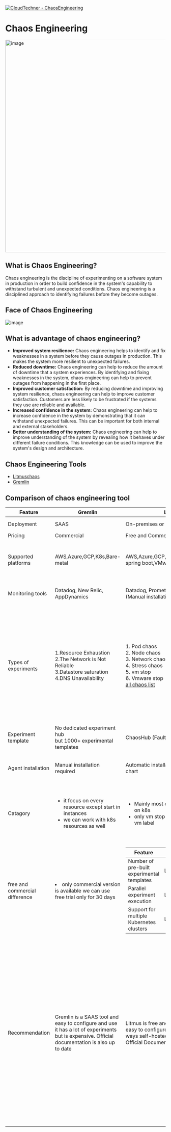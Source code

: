 [![CloudTechner - ChaosEngineering](https://img.shields.io/badge/CloudTechner-ChaosEngineering-green)](https://)

# Chaos Engineering

<img width="667" alt="image" src="https://github.com/cloudtechner/chaos-engineering-tools/assets/87966660/f231578d-fa12-4fef-931b-6d35c5dc08e6">

## What is Chaos Engineering? 

Chaos engineering is the discipline of experimenting on a software system in production in order to build confidence in the system's capability to withstand turbulent and unexpected conditions. Chaos engineering is a disciplined approach to identifying failures before they become outages.

## Face of Chaos Engineering

![image](https://github.com/cloudtechner/chaos-engineering-tools/assets/87966660/d674f5c7-4257-4039-b640-a5c1dae47a15)


## What is advantage of chaos engineering?

* **Improved system resilience:** Chaos engineering helps to identify and fix weaknesses in a system before they cause outages in production. This makes the system more resilient to unexpected failures.
* **Reduced downtime:** Chaos engineering can help to reduce the amount of downtime that a system experiences. By identifying and fixing weaknesses in the system, chaos engineering can help to prevent outages from happening in the first place.
* **Improved customer satisfaction:** By reducing downtime and improving system resilience, chaos engineering can help to improve customer satisfaction. Customers are less likely to be frustrated if the systems they use are reliable and available.
* **Increased confidence in the system:** Chaos engineering can help to increase confidence in the system by demonstrating that it can withstand unexpected failures. This can be important for both internal and external stakeholders.
* **Better understanding of the system:** Chaos engineering can help to improve understanding of the system by revealing how it behaves under different failure conditions. This knowledge can be used to improve the system's design and architecture.

## Chaos Engineering Tools

* [Litmuschaos](https://github.com/cloudtechner/chaos-engineering-tools/blob/main/Litmuschaos/README.md)
* [Gremlin](https://github.com/cloudtechner/chaos-engineering-tools/blob/main/Gremlin/README.md)

## Comparison of chaos engineering tool

| Feature | Gremlin | Litmus | ChaosMesh | Steadybit | AWS-FIS |
| ---- | ------ | --- | --- | --- | --- |
| Deployment | SAAS | On-premises or SAAS | On-premises | On-premises or SAAS | SAAS (aws only) |
| Pricing | Commercial | Free and Commercial |Free | Commercial | Commercial |
| Supported platforms | AWS,Azure,GCP,K8s,Bare-metal | AWS,Azure,GCP,K8s,Bare-metal <br />spring boot,VMware | AWS, Azure, GCP, Bare-metal | AWS,Azure,GCP Kubernetes, Docker,JVM-based applications,Linux Hosts | AWS and multi AWS accounts |
| Monitoring tools | Datadog, New Relic, AppDynamics | Datadog, Prometheus, Grafana <br />(Manual installation) | Grafana (chaos mesh data source) | Instana, Prometheus, Datadog, New Relic | cloud watch, Event bridge |
| Types of experiments | 1.Resource Exhaustion<br />2.The Network is Not Reliable<br />3.Datastore saturation<br />4.DNS Unavailability | 1. Pod chaos<br />2. Node chaos<br />3. Network chaos<br />4. Stress chaos<br />5. vm stop<br />6. Vmware stop<br/>[all chaos list](https://litmuschaos.github.io/litmus/experiments/categories/contents/#generic) | [k8s](https://chaos-mesh.org/docs/simulate-pod-chaos-on-kubernetes/) , [Physical node](https://chaos-mesh.org/docs/simulate-process-chaos-in-physical-nodes/) | 1.Network: Package Corruption,Delay Traffic,BLock Traffic,Drop Outgoing traffic,Block DNS,Limit Bandwidth<br />2. Resource: Stress Memory,Stress IO,Stress CPU<br />3. State: Shutdown host,Stop Process,Time Travel<br /> | [list](https://github.com/cloudtechner/chaos-engineering-tools/tree/main/aws-FIS) |
| Experiment template | No dedicated experiment hub<br/>but 1000+ experimental templates | ChaosHub (Faults:50, Experiments:10) | NA | NA | Yes, aws Experiment templates |
| Agent installation | Manual installation required | Automatic installation through Helm chart | ChaosMesh agent (Manual), through yml (Automatic) | Agent Installation | Automatic |
| Catagory |<ul><li>it focus on every resource except start in instances</li><li>we can work with k8s resources as well</li></ul> | <ul><li>Mainly most experiment focused on k8s</li><li>only vm stop type experiment on vm label</li></ul> | <ul><li> Experiment focused on k8s </li><li> Experiment focused on Physical nodes </li></ul> | EKS, ECS, EC2 |
| free and commercial difference |<li>only commercial version is available we can use free trial only for 30 days</li> |<table>  <thead>  <tr>  <th>Feature</th>  <th>Free</th>  <th>Commercial</th>  </tr>  </thead>  <tbody>  <tr>  <td>Number of<br/> pre-built<br/>experimental templates</td>  <td>Limited</td>  <td>Unlimited</td>  </tr>  <tr>  <td>Parallel experiment<br/>execution</td>  <td>Limited</td>  <td>Unlimited</td>  </tr>  <tr>  <td>Support for multiple Kubernetes clusters</td>  <td>Limited</td>  <td>Unlimited</td>  </tr>  </tbody>  </table> | Free version only | only enterprise version is avialable free trial only for some days on a account | NA |
| Recommendation | Gremlin is a SAAS tool and easy to configure and use it has a lot of experiments but is expensive. Official documentation is also up to date | Litmus is free and commercial, It is easy to configure and use in both ways self-hosted and as a SAAS. Official Documentation is easy. | ChaosMesh is a free tool, Complex to configure, and average list experiments. The documentation is outdated(chaos integration tools). | Steadybit was not an open-source tool. Steadybit is a platform designed for chaos engineering and reliability testing, helping organizations identify and address weaknesses in their systems before they impact users. It operates as a Software as a Service (SaaS) platform, meaning users can access it through a web interface without needing to install or manage the software on their own infrastructure. | It's SAAS and easy to use but must knowledge of aws iam role and policy as prerequisites. Documentation is easy. A disadvantage is not able to perform cross-cloud platfrom as a target |


